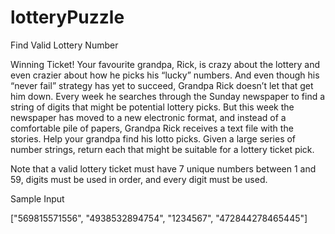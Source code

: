 # lotteryPuzzle
Find Valid Lottery Number


Winning Ticket!
Your favourite grandpa, Rick, is crazy about the lottery and even crazier about how he picks his
“lucky” numbers. And even though his “never fail” strategy has yet to succeed, Grandpa Rick
doesn’t let that get him down. Every week he searches through the Sunday newspaper to find a
string of digits that might be potential lottery picks. But this week the newspaper has moved to a
new electronic format, and instead of a comfortable pile of papers, Grandpa Rick receives a text
file with the stories. Help your grandpa find his lotto picks. Given a large series of number
strings, return each that might be suitable for a lottery ticket pick.

Note that a valid lottery ticket must have 7 unique numbers between 1 and 59, digits must be
used in order, and every digit must be used.

Sample Input

["569815571556", "4938532894754", "1234567", "472844278465445"]


